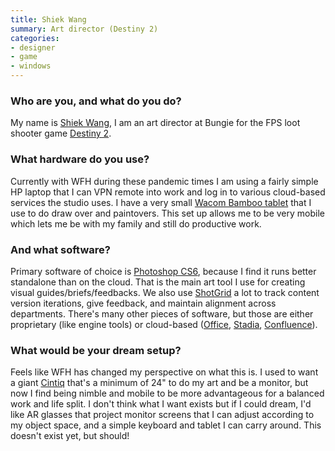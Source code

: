 ```yaml
---
title: Shiek Wang
summary: Art director (Destiny 2)
categories:
- designer
- game
- windows
---
```


### Who are you, and what do you do?

My name is [Shiek Wang](https://twitter.com/shiekthegeek "Shiek's Twitter account."), I am an art director at Bungie for the FPS loot shooter game [Destiny 2][destiny-2].

### What hardware do you use?

Currently with WFH during these pandemic times I am using a fairly simple HP laptop that I can VPN remote into work and log in to various cloud-based services the studio uses. I have a very small [Wacom Bamboo tablet][bamboo] that I use to do draw over and paintovers. This set up allows me to be very mobile which lets me be with my family and still do productive work.

### And what software?

Primary software of choice is [Photoshop CS6][photoshop], because I find it runs better standalone than on the cloud. That is the main art tool I use for creating visual guides/briefs/feedbacks. We also use [ShotGrid][] a lot to track content version iterations, give feedback, and maintain alignment across departments. There's many other pieces of software, but those are either proprietary (like engine tools) or cloud-based ([Office][], [Stadia][], [Confluence][]).

### What would be your dream setup?

Feels like WFH has changed my perspective on what this is. I used to want a giant [Cintiq][] that's a minimum of 24" to do my art and be a monitor, but now I find being nimble and mobile to be more advantageous for a balanced work and life split. I don't think what I want exists but if I could dream, I'd like AR glasses that project monitor screens that I can adjust according to my object space, and a simple keyboard and tablet I can carry around. This doesn't exist yet, but should!

[bamboo]: https://www.wacom.com/en/us/bamboo "Smaller pen/multi-touch tablets."
[cintiq]: https://www.wacom.com/en/us/cintiq "A computer screen you can draw on."
[confluence]: https://www.atlassian.com/software/confluence "Collaborative wiki software."
[destiny-2]: https://www.destinythegame.com/ "A looter shooter MMO."
[office]: https://products.office.com/en-us/home "An office productivity suite."
[photoshop]: https://www.adobe.com/products/photoshop.html "A bitmap image editor."
[shotgrid]: https://en.wikipedia.org/wiki/ShotGrid "A project management tool for movie and game development."
[stadia]: https://en.wikipedia.org/wiki/Google_Stadia "A game streaming service."
